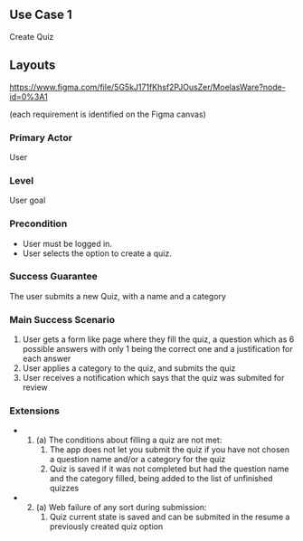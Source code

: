 ## Use Case 1

Create Quiz

## Layouts

https://www.figma.com/file/5G5kJ171fKhsf2PJOusZer/MoelasWare?node-id=0%3A1

(each requirement is identified on the Figma canvas)

### Primary Actor

User

### Level

User goal

### Precondition 

* User must be logged in.
* User selects the option to create a quiz.


### Success Guarantee

The user submits a new Quiz, with a name and a category

### Main Success Scenario

1. User gets a form like page where they fill the quiz, a question which as 6 possible answers with only 1 being the correct one and a justification for each answer
2. User applies a category to the quiz, and submits the quiz
3. User receives a notification which says that the quiz was submited for review


### Extensions
		
* 1. (a) The conditions about filling a quiz are not met:
        1. The app does not let you submit the quiz if you have not chosen a question name and/or a category for the quiz 
		2. Quiz is saved if it was not completed but had the question name and the category filled, being added to the list of unfinished quizzes
		
* 2. (a) Web failure of any sort during submission:
		1. Quiz current state is saved and can be submited in the resume a previously created quiz option
